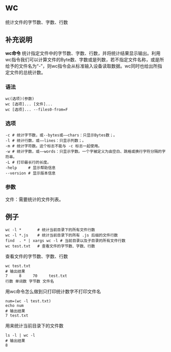 wc
===

统计文件的字节数、字数、行数

## 补充说明

**wc命令** 统计指定文件中的字节数、字数、行数，并将统计结果显示输出。利用wc指令我们可以计算文件的Byte数、字数或是列数，若不指定文件名称，或是所给予的文件名为“-”，则wc指令会从标准输入设备读取数据。wc同时也给出所指定文件的总统计数。

###  语法 

```shell
wc(选项)(参数)
wc [选项]... [文件]...
wc [选项]... --files0-from=F
```

###  选项 

```shell
-c # 统计字节数，或--bytes或——chars：只显示Bytes数；。
-l # 统计行数，或——lines：只显示列数；。
-m # 统计字符数。这个标志不能与 -c 标志一起使用。
-w # 统计字数，或——words：只显示字数。一个字被定义为由空白、跳格或换行字符分隔的字符串。
-L # 打印最长行的长度。
-help     # 显示帮助信息
--version # 显示版本信息
```

###  参数 

文件：需要统计的文件列表。

## 例子

```shell
wc -l *       # 统计当前目录下的所有文件行数
wc -l *.js    # 统计当前目录下的所有 .js 后缀的文件行数
find  . * | xargs wc -l # 当前目录以及子目录的所有文件行数 
wc test.txt   # 查看文件的字节数、字数、行数
```

查看文件的字节数、字数、行数

```shell
wc test.txt
# 输出结果
7     8     70     test.txt
行数 单词数 字节数 文件名
```

用wc命令怎么做到只打印统计数字不打印文件名

```shell
num=(wc -l test.txt)
echo num
# 输出结果
7 test.txt
```

用来统计当前目录下的文件数

```shell
ls -l | wc -l
# 输出结果
8
```

<!-- Linux命令行搜索引擎：https://jaywcjlove.github.io/linux-command/ -->
